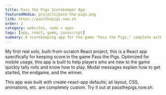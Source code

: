 ```yaml
---
title: Pass the Pigs Scorekeeper App
featuredMedia: projects/pass-the-pigs.png
link: https://passthepigs.now.sh
order: 2
category: websites, code + apps
tags: [app, react, game, javascript]
summary: A scorekeeping app for the game "Pass the Pigs," complete with activity log and modal prompts.
---
```


My first real solo, built-from-scratch React project, this is a React app specifically for keeping score in the game Pass the Pigs. Optimized for mobile usage, this app is built to help players who are new to the game quickly tally rolls and know how to play. Modal messages explain how to get started, the endgame, and the winner.

This app was built with create-react-app defaults; all layout, CSS, animations, etc. are completely custom. Try it out at passthepigs.now.sh.
